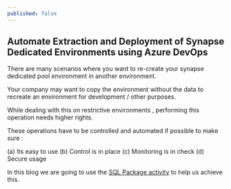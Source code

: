 ```yaml
---
published: false
---
```

## Automate Extraction and Deployment of  Synapse Dedicated Environments using Azure DevOps

There are many scenarios where you want to re-create your synapse dedicated pool environment in another environment.

Your company may want to copy the environment without the data to recreate an environment for development / other purposes.

While dealing with this on restrictive environments , performing this operation needs higher rights.

These operations have to be controlled and automated if possible to make sure :

 (a) Its easy to use
 (b) Control is in place
 (c) Monitoring is in check
 (d) Secure usage

In this blog we are going to use the [SQL Package activity](https://docs.microsoft.com/en-us/sql/tools/sqlpackage/sqlpackage-pipelines?view=sql-server-ver16) to help us achieve this.